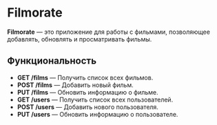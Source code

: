 # Filmorate

**Filmorate** — это приложение для работы с фильмами, позволяющее добавлять, обновлять и просматривать фильмы.

## Функциональность

- **GET /films** — Получить список всех фильмов.
- **POST /films** — Добавить новый фильм.
- **PUT /films** — Обновить информацию о фильме.
- **GET /users** — Получить список всех пользователей.
- **POST /users** — Добавить нового пользователя.
- **PUT /users** — Обновить информацию о пользователе.


